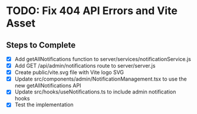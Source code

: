 # TODO: Fix 404 API Errors and Vite Asset

## Steps to Complete
- [x] Add getAllNotifications function to server/services/notificationService.js
- [x] Add GET /api/admin/notifications route to server/server.js
- [x] Create public/vite.svg file with Vite logo SVG
- [x] Update src/components/admin/NotificationManagement.tsx to use the new getAllNotifications API
- [x] Update src/hooks/useNotifications.ts to include admin notification hooks
- [x] Test the implementation
